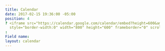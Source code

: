 ```yaml
---
title: Calendar
date: 2017-02-15 19:36:00 -05:00
position: 4
? <iframe src="https://calendar.google.com/calendar/embed?height=600&amp;wkst=1&amp;bgcolor=%23FFFFFF&amp;src=g6vs0vta9kctamdps323ssn0vc%40group.calendar.google.com&amp;color=%23865A5A&amp;ctz=America%2FNew_York"
  style="border-width:0" width="800" height="600" frameborder="0" scrolling="no"></iframe>
: 
Field name: 
layout: calendar
---
```



